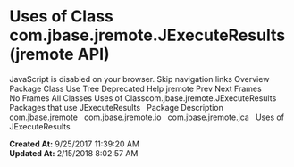 # Uses of Class com.jbase.jremote.JExecuteResults (jremote   API)

JavaScript is disabled on your browser. Skip navigation links Overview Package Class Use Tree Deprecated Help jremote Prev Next Frames No Frames All Classes Uses of Classcom.jbase.jremote.JExecuteResults Packages that use JExecuteResults   Package Description com.jbase.jremote   com.jbase.jremote.io   com.jbase.jremote.jca   Uses of JExecuteResults   

**Created At:** 9/25/2017 11:39:20 AM  
**Updated At:** 2/15/2018 8:02:57 AM  

